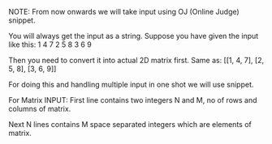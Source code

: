 NOTE: From now onwards we will take input using OJ (Online Judge) snippet.

You will always get the input as a string. Suppose you have given the input like this:
1 4 7
2 5 8
3 6 9

Then you need to convert it into actual 2D matrix first. Same as:
[[1, 4, 7], [2, 5, 8], [3, 6, 9]]

For doing this and handling multiple input in one shot we will use snippet.


For Matrix INPUT: First line contains two integers N and M, no of rows and columns of matrix.

Next N lines contains M space separated integers which are elements of matrix.
